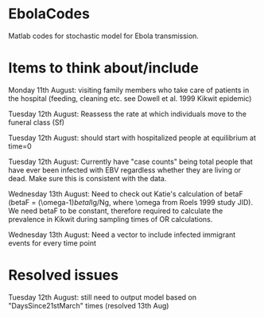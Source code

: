 EbolaCodes
==========

Matlab codes for stochastic model for Ebola transmission.

Items to think about/include
==========

Monday 11th August: visiting family members who take care of patients in the hospital (feeding, cleaning etc. see Dowell et al. 1999 Kikwit epidemic)

Tuesday 12th August: Reassess the rate at which individuals move to the funeral class (Sf)

Tuesday 12th August: should start with hospitalized people at equilibrium at time=0


Tuesday 12th August: Currently have "case counts" being total people that have ever been infected with EBV regardless whether they are living or dead.  Make sure this is consistent with the data.

Wednesday 13th August: Need to check out Katie's calculation of betaF (betaF = (\omega-1)*betaI*Ig/Ng, where \omega from Roels 1999 study JID).  We need betaF to be constant, therefore required to calculate the prevalence in Kikwit during sampling times of OR calculations.

Wednesday 13th August: Need a vector to include infected immigrant events for every time point


Resolved issues
=========

Tuesday 12th August: still need to output model based on "DaysSince21stMarch" times (resolved 13th Aug)
